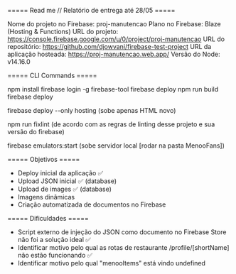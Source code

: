 ===== Read me // Relatório de entrega até 28/05 =====

Nome do projeto no Firebase: proj-manutencao
Plano no Firebase: Blaze (Hosting & Functions)
URL do projeto: https://console.firebase.google.com/u/0/project/proj-manutencao
URL do repositório: https://github.com/djowvani/firebase-test-project
URL da aplicação hosteada: https://proj-manutencao.web.app/
Versão do Node: v14.16.0

===== CLI Commands =====

npm install
firebase login -g firebase-tool
firebase deploy
npm run build
firebase deploy

firebase deploy --only hosting
(sobe apenas HTML novo)

npm run fixlint
(de acordo com as regras de linting desse projeto e sua versão do firebase)

firebase emulators:start
(sobe servidor local [rodar na pasta MenooFans])

===== Objetivos =====

- Deploy inicial da aplicação ✅
- Upload JSON inicial ✅ (database)
- Upload de images ✅ (database)
- Imagens dinâmicas
- Criação automatizada de documentos no Firebase

===== Dificuldades =====

- Script externo de injeção do JSON como documento no Firebase Store não foi a solução ideal ✅
- Identificar motivo pelo qual as rotas de restaurante /profile/[shortName] não estão funcionando ✅
- Identificar motivo pelo qual "menooItems" está vindo undefined
